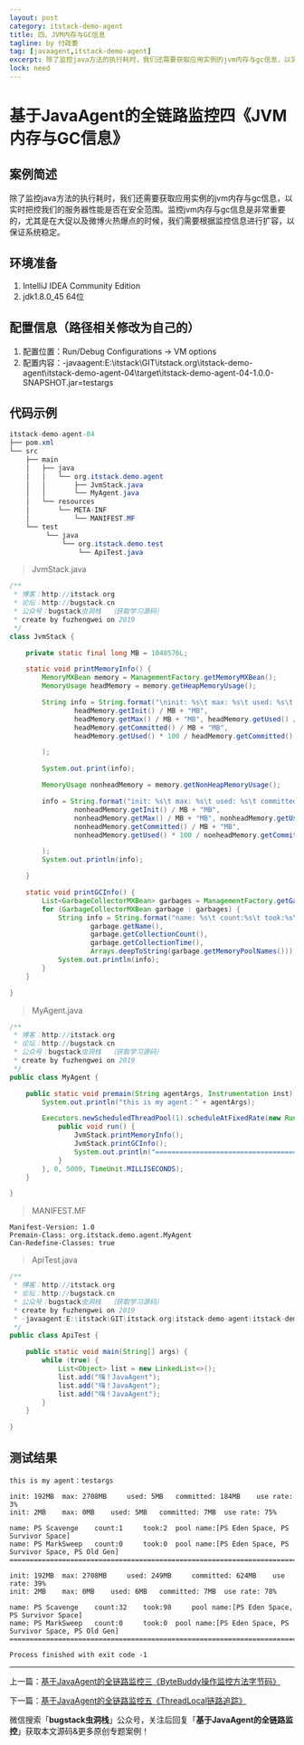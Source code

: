 ```yaml
---
layout: post
category: itstack-demo-agent
title: 四、JVM内存与GC信息
tagline: by 付政委
tag: [javaagent,itstack-demo-agent]
excerpt: 除了监控java方法的执行耗时，我们还需要获取应用实例的jvm内存与gc信息，以实时把控我们的服务器性能是否在安全范围。监控jvm内存与gc信息是非常重要的，尤其是在大促以及微博火热爆点的时候，我们需要根据监控信息进行扩容，以保证系统稳定。
lock: need
---
```


# 基于JavaAgent的全链路监控四《JVM内存与GC信息》

## 案例简述
除了监控java方法的执行耗时，我们还需要获取应用实例的jvm内存与gc信息，以实时把控我们的服务器性能是否在安全范围。监控jvm内存与gc信息是非常重要的，尤其是在大促以及微博火热爆点的时候，我们需要根据监控信息进行扩容，以保证系统稳定。

## 环境准备
1. IntelliJ IDEA Community Edition
2. jdk1.8.0_45 64位

## 配置信息（路径相关修改为自己的）
1. 配置位置：Run/Debug Configurations -> VM options
2. 配置内容：-javaagent:E:\itstack\GIT\itstack.org\itstack-demo-agent\itstack-demo-agent-04\target\itstack-demo-agent-04-1.0.0-SNAPSHOT.jar=testargs

## 代码示例
```java
itstack-demo-agent-04
├── pom.xml
└── src
    ├── main
    │   ├── java
    │   │   └── org.itstack.demo.agent
    │   │       ├── JvmStack.java
    │   │	    └── MyAgent.java
    │	└── resources
    │       └── META-INF
    │           └── MANIFEST.MF 	
    └── test
         └── java
             └── org.itstack.demo.test
                 └── ApiTest.java
```
>JvmStack.java

```java
/**
 * 博客：http://itstack.org
 * 论坛：http://bugstack.cn
 * 公众号：bugstack虫洞栈  ｛获取学习源码｝
 * create by fuzhengwei on 2019
 */
class JvmStack {

    private static final long MB = 1048576L;

    static void printMemoryInfo() {
        MemoryMXBean memory = ManagementFactory.getMemoryMXBean();
        MemoryUsage headMemory = memory.getHeapMemoryUsage();

        String info = String.format("\ninit: %s\t max: %s\t used: %s\t committed: %s\t use rate: %s\n",
                headMemory.getInit() / MB + "MB",
                headMemory.getMax() / MB + "MB", headMemory.getUsed() / MB + "MB",
                headMemory.getCommitted() / MB + "MB",
                headMemory.getUsed() * 100 / headMemory.getCommitted() + "%"

        );

        System.out.print(info);

        MemoryUsage nonheadMemory = memory.getNonHeapMemoryUsage();

        info = String.format("init: %s\t max: %s\t used: %s\t committed: %s\t use rate: %s\n",
                nonheadMemory.getInit() / MB + "MB",
                nonheadMemory.getMax() / MB + "MB", nonheadMemory.getUsed() / MB + "MB",
                nonheadMemory.getCommitted() / MB + "MB",
                nonheadMemory.getUsed() * 100 / nonheadMemory.getCommitted() + "%"

        );
        System.out.println(info);

    }

    static void printGCInfo() {
        List<GarbageCollectorMXBean> garbages = ManagementFactory.getGarbageCollectorMXBeans();
        for (GarbageCollectorMXBean garbage : garbages) {
            String info = String.format("name: %s\t count:%s\t took:%s\t pool name:%s",
                    garbage.getName(),
                    garbage.getCollectionCount(),
                    garbage.getCollectionTime(),
                    Arrays.deepToString(garbage.getMemoryPoolNames()));
            System.out.println(info);
        }
    }

}
```
>MyAgent.java

```java
/**
 * 博客：http://itstack.org
 * 论坛：http://bugstack.cn
 * 公众号：bugstack虫洞栈  ｛获取学习源码｝
 * create by fuzhengwei on 2019
 */
public class MyAgent {

    public static void premain(String agentArgs, Instrumentation inst) {
        System.out.println("this is my agent：" + agentArgs);

        Executors.newScheduledThreadPool(1).scheduleAtFixedRate(new Runnable() {
            public void run() {
                JvmStack.printMemoryInfo();
                JvmStack.printGCInfo();
                System.out.println("===================================================================================================");
            }
        }, 0, 5000, TimeUnit.MILLISECONDS);
    }

}
```
>MANIFEST.MF

```其他语言
Manifest-Version: 1.0
Premain-Class: org.itstack.demo.agent.MyAgent
Can-Redefine-Classes: true

```
>ApiTest.java

```java
/**
 * 博客：http://itstack.org
 * 论坛：http://bugstack.cn
 * 公众号：bugstack虫洞栈  ｛获取学习源码｝
 * create by fuzhengwei on 2019
 * -javaagent:E:\itstack\GIT\itstack.org\itstack-demo-agent\itstack-demo-agent-04\target\itstack-demo-agent-04-1.0.0-SNAPSHOT.jar=testargs
 */
public class ApiTest {

    public static void main(String[] args) {
        while (true) {
            List<Object> list = new LinkedList<>();
            list.add("嗨！JavaAgent");
            list.add("嗨！JavaAgent");
            list.add("嗨！JavaAgent");
        }
    }

}
```

## 测试结果

```其他语言
this is my agent：testargs

init: 192MB	 max: 2708MB	 used: 5MB	 committed: 184MB	 use rate: 3%
init: 2MB	 max: 0MB	 used: 5MB	 committed: 7MB	 use rate: 75%

name: PS Scavenge	 count:1	 took:2	 pool name:[PS Eden Space, PS Survivor Space]
name: PS MarkSweep	 count:0	 took:0	 pool name:[PS Eden Space, PS Survivor Space, PS Old Gen]
===================================================================================================

init: 192MB	 max: 2708MB	 used: 249MB	 committed: 624MB	 use rate: 39%
init: 2MB	 max: 0MB	 used: 6MB	 committed: 7MB	 use rate: 78%

name: PS Scavenge	 count:32	 took:98	 pool name:[PS Eden Space, PS Survivor Space]
name: PS MarkSweep	 count:0	 took:0	 pool name:[PS Eden Space, PS Survivor Space, PS Old Gen]
===================================================================================================

Process finished with exit code -1
```
------------

上一篇：[基于JavaAgent的全链路监控三《ByteBuddy操作监控方法字节码》](/itstack-demo-agent/2019/07/12/%E5%9F%BA%E4%BA%8EJavaAgent%E7%9A%84%E5%85%A8%E9%93%BE%E8%B7%AF%E7%9B%91%E6%8E%A7%E4%B8%89-ByteBuddy%E6%93%8D%E4%BD%9C%E7%9B%91%E6%8E%A7%E6%96%B9%E6%B3%95%E5%AD%97%E8%8A%82%E7%A0%81.html)

下一篇：[基于JavaAgent的全链路监控五《ThreadLocal链路追踪》](/itstack-demo-agent/2019/07/14/%E5%9F%BA%E4%BA%8EJavaAgent%E7%9A%84%E5%85%A8%E9%93%BE%E8%B7%AF%E7%9B%91%E6%8E%A7%E4%BA%94-ThreadLocal%E9%93%BE%E8%B7%AF%E8%BF%BD%E8%B8%AA.html)

微信搜索「**bugstack虫洞栈**」公众号，关注后回复「**基于JavaAgent的全链路监控**」获取本文源码&更多原创专题案例！


